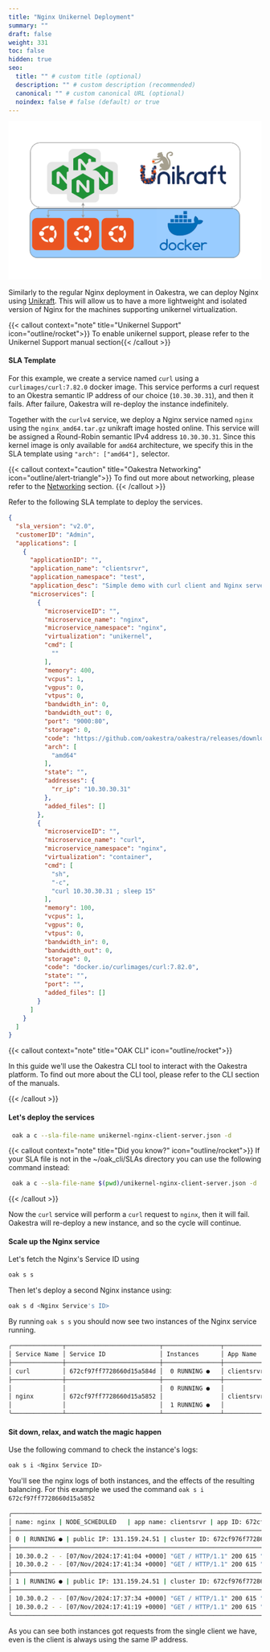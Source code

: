 ```yaml
---
title: "Nginx Unikernel Deployment"
summary: ""
draft: false
weight: 331
toc: false
hidden: true
seo:
  title: "" # custom title (optional)
  description: "" # custom description (recommended)
  canonical: "" # custom canonical URL (optional)
  noindex: false # false (default) or true
---
```


![Nginx Balancing](balancing-unikraft.png)

Similarly to the regular Nginx deployment in Oakestra, we can deploy Nginx using [Unikraft](https://unikraft.org). This will allow us to have a more lightweight and isolated version of Nginx for the machines supporting unikernel virtualization.

{{< callout context="note" title="Unikernel Support" icon="outline/rocket">}} To enable unikernel support, please refer to the Unikernel Support manual section{{< /callout >}}

#### SLA Template

For this example, we create a service named `curl` using a `curlimages/curl:7.82.0` docker image. This service performs a curl request to an Okestra semantic IP address of our choice (`10.30.30.31`), and then it fails. After failure, Oakestra will re-deploy the instance indefinitely.

Together with the `curlv4` service, we deploy a Nginx service named `nginx` using the `nginx_amd64.tar.gz` unikraft image hosted online. This service will be assigned a Round-Robin semantic IPv4 address `10.30.30.31`. Since this kernel image is only available for `amd64` architecture, we specify this in the SLA template using `"arch": ["amd64"],` selector.

{{< callout context="caution" title="Oakestra Networking" icon="outline/alert-triangle">}}
To find out more about networking, please refer to the [Networking](/docs/manuals/networking-internals) section.
{{< /callout >}}

Refer to the following SLA template to deploy the services.

```json {title="~/oak_cli/SLAs/unikernel-nginx-client-server.json"}
{
  "sla_version": "v2.0",
  "customerID": "Admin",
  "applications": [
    {
      "applicationID": "",
      "application_name": "clientsrvr",
      "application_namespace": "test",
      "application_desc": "Simple demo with curl client and Nginx server",
      "microservices": [
        {
          "microserviceID": "",
          "microservice_name": "nginx",
          "microservice_namespace": "nginx",
          "virtualization": "unikernel",
          "cmd": [
            ""
          ],
          "memory": 400,
          "vcpus": 1,
          "vgpus": 0,
          "vtpus": 0,
          "bandwidth_in": 0,
          "bandwidth_out": 0,
          "port": "9000:80",
          "storage": 0,
          "code": "https://github.com/oakestra/oakestra/releases/download/alpha-v0.4.301/nginx_amd64.tar.gz",
          "arch": [
            "amd64"
          ],
          "state": "",
          "addresses": {
            "rr_ip": "10.30.30.31"
          },
          "added_files": []
        },
        {
          "microserviceID": "",
          "microservice_name": "curl",
          "microservice_namespace": "nginx",
          "virtualization": "container",
          "cmd": [
            "sh",
            "-c",
            "curl 10.30.30.31 ; sleep 15"
          ],
          "memory": 100,
          "vcpus": 1,
          "vgpus": 0,
          "vtpus": 0,
          "bandwidth_in": 0,
          "bandwidth_out": 0,
          "storage": 0,
          "code": "docker.io/curlimages/curl:7.82.0",
          "state": "",
          "port": "",
          "added_files": []
        }
      ]
    }
  ]
}
```

{{< callout context="note" title="OAK CLI" icon="outline/rocket">}}

In this guide we'll use the Oakestra CLI tool to interact with the Oakestra platform. To find out more about the CLI tool, please refer to the CLI section of the manuals.

 {{< /callout >}}


#### Let's deploy the services
```bash
 oak a c --sla-file-name unikernel-nginx-client-server.json -d
```

{{< callout context="note" title="Did you know?" icon="outline/rocket">}} If your SLA file is not in the ~/oak_cli/SLAs directory you can use the following command instead:

```bash
 oak a c --sla-file-name $(pwd)/unikernel-nginx-client-server.json -d
```

 {{< /callout >}}

Now the `curl` service will perform a `curl` request to `nginx`, then it will fail. Oakestra will re-deploy a new instance, and so the cycle will continue.

#### Scale up the Nginx service
Let's fetch the Nginx's Service ID using 
```bash
oak s s
```

Then let's deploy a second Nginx instance using:
```bash
oak s d <Nginx Service's ID>
```

By running `oak s s` you should now see two instances of the Nginx service running.
```bash
╭──────────────┬──────────────────────────┬────────────────┬────────────┬──────────────────────────╮
│ Service Name │ Service ID               │ Instances      │ App Name   │ App ID                   │
├──────────────┼──────────────────────────┼────────────────┼────────────┼──────────────────────────┤
│ curl         │ 672cf97ff7728660d15a584d │  0 RUNNING ●   │ clientsrvr │ 672cf97fa3ba9aac11ea11af │
├──────────────┼──────────────────────────┼────────────────┼────────────┼──────────────────────────┤
│              │                          │  0 RUNNING ●   │            │                          │
│ nginx        │ 672cf97ff7728660d15a5852 │                │ clientsrvr │ 672cf97fa3ba9aac11ea11af │
│              │                          │  1 RUNNING ●   │            │                          │
╰──────────────┴──────────────────────────┴────────────────┴────────────┴──────────────────────────╯
```
#### Sit down, relax, and watch the magic happen
Use the following command to check the instance's logs:
```bash
oak s i <Nginx Service ID>
```
You'll see the nginx logs of both instances, and the effects of the resulting balancing.
For this example we used the command `oak s i 672cf97ff7728660d15a5852`

```bash
╭───────────────────────────────────────────────────────────────────────────────────────────────╮
│ name: nginx | NODE_SCHEDULED   | app name: clientsrvr | app ID: 672cf97fa3ba9aac11ea11af      │
├───────────────────────────────────────────────────────────────────────────────────────────────┤
│ 0 | RUNNING ● | public IP: 131.159.24.51 | cluster ID: 672cf976f7728660d15a583e | Logs :      │
├───────────────────────────────────────────────────────────────────────────────────────────────┤
│ 10.30.0.2 - - [07/Nov/2024:17:41:04 +0000] "GET / HTTP/1.1" 200 615 "-" "curl/7.82.0-DEV" "-" │
│ 10.30.0.2 - - [07/Nov/2024:17:41:34 +0000] "GET / HTTP/1.1" 200 615 "-" "curl/7.82.0-DEV" "-" │
├───────────────────────────────────────────────────────────────────────────────────────────────┤
│ 1 | RUNNING ● | public IP: 131.159.24.51 | cluster ID: 672cf976f7728660d15a583e | Logs :      │
├───────────────────────────────────────────────────────────────────────────────────────────────┤
│ 10.30.0.2 - - [07/Nov/2024:17:37:34 +0000] "GET / HTTP/1.1" 200 615 "-" "curl/7.82.0-DEV" "-" │
│ 10.30.0.2 - - [07/Nov/2024:17:41:19 +0000] "GET / HTTP/1.1" 200 615 "-" "curl/7.82.0-DEV" "-" │
╰───────────────────────────────────────────────────────────────────────────────────────────────╯
```

As you can see both instances got requests from the single client we have, even is the client is always using the same IP address. 